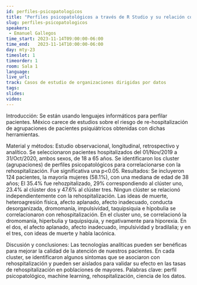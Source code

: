 ```yaml
---
id: perfiles-psicopatologicos
title: "Perfiles psicopatológicos a través de R Studio y su relación con la rehospitalizacion tras un año del alta"
slug: perfiles-psicopatologicos
speakers:
 - Emanuel Gallegos
time_start: 2023-11-14T09:00:00-06:00
time_end:   2023-11-14T10:00:00-06:00
day: mty-23
timeslot: 1
timeorder: 1
room: Sala 1 
language: 
live_url: 
track: Casos de estudio de organizaciones dirigidas por datos
tags:
slides: 
video: 
---
```


Introducción: Se están usando lenguajes informáticos para perfilar pacientes. México carece de estudios sobre el riesgo de re-hospitalización de agrupaciones de pacientes psiquiátricos obtenidas con dichas herramientas.

Material y métodos: Estudio observacional, longitudinal, retrospectivo y analítico. Se seleccionaron pacientes hospitalizados del 01/Nov/2019 a 31/Oct/2020, ambos sexos, de 18 a 65 años. Se identificaron los cluster (agrupaciones) de perfiles psicopatológicos para correlacionarse con la rehospitalización. Fue significativa una p<0.05. 
Resultados: Se incluyeron 124 pacientes, la mayoría mujeres (58.1%), con una mediana de edad de 38 años; El 35.4% fue rehozpitalizado, 29% correspondiendo al clúster uno, 23.4% al clúster dos y 47.6% al clúster tres. Ningun clúster se relacionó independientemente con la rehospitalización. Las ideas de muerte, heteroagresión física, afecto aplanado, afecto inadecuado, conducta desorganizada, dromomanía, impulsividad, taquipsiquia e hipobulia se correlacionaron con rehospitalización. En el cluster uno, se correlacionó la dromomanía, hiperbulia y taquipsiquia, y negativamente para hiporexia.  En el dos, el afecto aplanado, afecto inadecuado, impulsividad y bradilalia; y en el tres, con ideas de muerte y habla lacónica.

Discusión y conclusiones: Las tecnologías analíticas pueden ser benéficas para mejorar la calidad de la atención de nuestros pacientes. En cada cluster, se identificaron algunos síntomas que se asociaron con rehospitalización y pueden ser aislados para validar su efecto en las tasas de rehospitalización en poblaciones de mayores. 
Palabras clave: perfil psicopatológico, machine learning, rehospitalización, ciencia de los datos.


